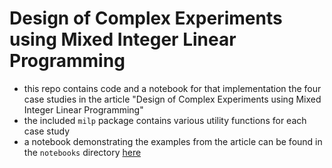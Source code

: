 
#  Design of Complex Experiments using Mixed Integer Linear Programming
- this repo contains code and a notebook for that implementation the four case studies in the article "Design of Complex Experiments using Mixed Integer Linear Programming"
- the included `milp` package contains various utility functions for each case study
- a notebook demonstrating the examples from the article can be found in the `notebooks` directory [here](https://github.com/gallantlab/milp_experimental_design/blob/main/notebooks/MILP_for_experimental_design.ipynb)

